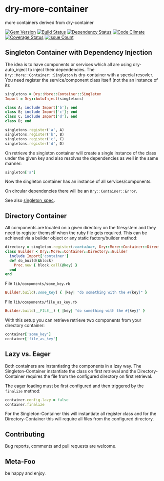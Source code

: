 [gem]: https://rubygems.org/gems/dry-more-container
[travis]: https://travis-ci.org/mkristian/dry-more-container
[gemnasium]: https://gemnasium.com/mkristian/dry-more-container
[codeclimate]: https://codeclimate.com/github/mkristian/dry-more-container
[coveralls]: https://coveralls.io/r/mkristian/dry-more-container
[codeissues]: https://codeclimate.com/github/mkristian/dry-more-container

# dry-more-container
more containers derived from dry-container

[![Gem Version](https://badge.fury.io/rb/dry-more-container.svg)][gem]
[![Build Status](https://travis-ci.org/mkristian/dry-more-container.svg?branch=master)][travis]
[![Dependency Status](https://gemnasium.com/badges/github.com/mkristian/dry-more-container.svg)][gemnasium]
[![Code Climate](https://codeclimate.com/github/mkristian/dry-more-container/badges/gpa.svg)][codeclimate]
[![Coverage Status](https://coveralls.io/repos/github/mkristian/dry-more-container/badge.svg?branch=master)][coveralls]
[![Issue Count](https://codeclimate.com/github/mkristian/dry-more-container/badges/issue_count.svg)][codeissues]

## Singleton Container with Dependency Injection

The idea is to have components or services which all are using dry-auto_inject to inject their dependencies. The `Dry::More::Container::Singleton` is dry-container with a special resovler. You need register the service/component class itself (not the an instance of it):

``` Ruby
singletons = Dry::More::Container::Singleton
Import = Dry::AutoInject(singletons)

class A; include Import['b']; end
class B; include Import['c']; end
class C; include Import['d']; end
class D; end

singletons.register('a', A)
singletons.register('b', B)
singletons.register('c', C)
singletons.register('d', D)
```

On retrieve the singleton container will create a single instance of the class under the given key and also resolves the dependencies as well in the same manner:

``` Ruby
singleton['a']

```

Now the singleton container has an instance of all services/components.

On circular dependencies there will be an `Dry::Container::Error`.

See also [singleton_spec](spec/singleton_spec.rb).

## Directory Container

All components are located on a given directory on the filesystem and they need to register themself when the ruby file gets required. This can be achieved via a builder object or any static factory/builder method:

``` Ruby
directory = singleton.register(:container, Dry::More::Container::Directory)
class Builder < Dry::More::Container::Directory::Builder
  include Import['container']
  def do_build(&block)
    Proc.new { block.call(@key) }
  end
end

```

File `lib/components/some_key.rb`

``` Ruby
Builder.build(:some_key) { |key| "do something with the #{key}" } 
```

File `lib/components/file_as_key.rb`

``` Ruby
Builder.build(__FILE__) { |key| "do something with the #{key}" } 
```

With this setup you can retrieve retrieve two components from your directory container:

``` Ruby
container['some_key']
container['file_as_key']
```

## Lazy vs. Eager

Both containers are instantiating the components in a lzay way. The Singleton-Container instantiate the class on first retrieval and the Directory-Container requires the file from the configured directory on first retrieval.

The eager loading must be first configured and then triggered by the `finalize` method:

``` Ruby
container.config.lazy = false
container.finalize
```

For the Singleton-Container this will instantiate all register class and for the Directory-Container this will require all files from the configured directory.

## Contributing

Bug reports, comments and pull requests are welcome.

## Meta-Foo

be happy and enjoy.



